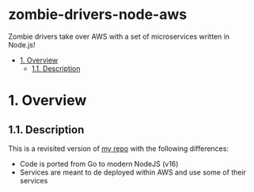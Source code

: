 # zombie-drivers-node-aws <!-- omit in toc --> 
Zombie drivers take over AWS with a set of microservices written in Node.js!

- [1. Overview](#1-overview)
  - [1.1. Description](#11-description)

# 1. Overview
## 1.1. Description
This is a revisited version of [my repo](https://github.com/silvestriluca/zombie-drivers) with the following differences:
- Code is ported from Go to modern NodeJS (v16)
- Services are meant to de deployed within AWS and use some of their services
